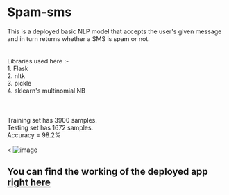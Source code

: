 # Spam-sms
This is a deployed basic NLP model that accepts the user's given message and in turn returns whether a SMS is spam or not.<br><br><br>
Libraries used here :-<br>
                1. Flask<br>
                2. nltk<br>
                3. pickle<br>
                4. sklearn's multinomial NB<br><br><br><br>
Training set has 3900 samples.<br>
Testing set has 1672 samples.<br>
Accuracy = 98.2%<br><br><
![image](https://user-images.githubusercontent.com/75354390/114501268-49d15a00-9c47-11eb-839f-d2621a25e992.png)


## You can find the working of the deployed app [right here](https://detectspamsms.herokuapp.com/)



